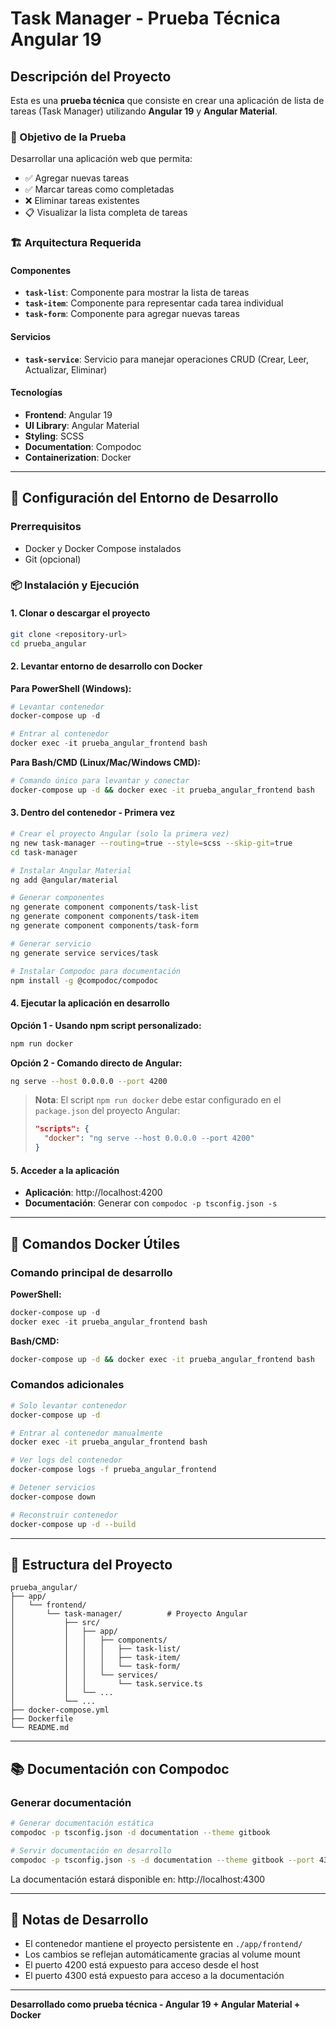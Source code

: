 # Task Manager - Prueba Técnica Angular 19

## Descripción del Proyecto

Esta es una **prueba técnica** que consiste en crear una aplicación de lista de tareas (Task Manager) utilizando **Angular 19** y **Angular Material**.

### 🎯 Objetivo de la Prueba

Desarrollar una aplicación web que permita:
- ✅ Agregar nuevas tareas
- ✅ Marcar tareas como completadas
- ❌ Eliminar tareas existentes
- 📋 Visualizar la lista completa de tareas

### 🏗️ Arquitectura Requerida

#### Componentes
- **`task-list`**: Componente para mostrar la lista de tareas
- **`task-item`**: Componente para representar cada tarea individual
- **`task-form`**: Componente para agregar nuevas tareas

#### Servicios
- **`task-service`**: Servicio para manejar operaciones CRUD (Crear, Leer, Actualizar, Eliminar)

#### Tecnologías
- **Frontend**: Angular 19
- **UI Library**: Angular Material
- **Styling**: SCSS
- **Documentation**: Compodoc
- **Containerization**: Docker

---

## 🚀 Configuración del Entorno de Desarrollo

### Prerrequisitos
- Docker y Docker Compose instalados
- Git (opcional)

### 📦 Instalación y Ejecución

#### 1. Clonar o descargar el proyecto
```bash
git clone <repository-url>
cd prueba_angular
```

#### 2. Levantar entorno de desarrollo con Docker

**Para PowerShell (Windows):**
```powershell
# Levantar contenedor
docker-compose up -d

# Entrar al contenedor
docker exec -it prueba_angular_frontend bash
```

**Para Bash/CMD (Linux/Mac/Windows CMD):**
```bash
# Comando único para levantar y conectar
docker-compose up -d && docker exec -it prueba_angular_frontend bash
```

#### 3. Dentro del contenedor - Primera vez
```bash
# Crear el proyecto Angular (solo la primera vez)
ng new task-manager --routing=true --style=scss --skip-git=true
cd task-manager

# Instalar Angular Material
ng add @angular/material

# Generar componentes
ng generate component components/task-list
ng generate component components/task-item  
ng generate component components/task-form

# Generar servicio
ng generate service services/task

# Instalar Compodoc para documentación
npm install -g @compodoc/compodoc
```

#### 4. Ejecutar la aplicación en desarrollo

**Opción 1 - Usando npm script personalizado:**
```bash
npm run docker
```

**Opción 2 - Comando directo de Angular:**
```bash
ng serve --host 0.0.0.0 --port 4200
```

> **Nota**: El script `npm run docker` debe estar configurado en el `package.json` del proyecto Angular:
> ```json
> "scripts": {
>   "docker": "ng serve --host 0.0.0.0 --port 4200"
> }
> ```

#### 5. Acceder a la aplicación
- **Aplicación**: http://localhost:4200
- **Documentación**: Generar con `compodoc -p tsconfig.json -s`

---

## 🐳 Comandos Docker Útiles

### Comando principal de desarrollo

**PowerShell:**
```powershell
docker-compose up -d
docker exec -it prueba_angular_frontend bash
```

**Bash/CMD:**
```bash
docker-compose up -d && docker exec -it prueba_angular_frontend bash
```

### Comandos adicionales
```bash
# Solo levantar contenedor
docker-compose up -d

# Entrar al contenedor manualmente
docker exec -it prueba_angular_frontend bash

# Ver logs del contenedor
docker-compose logs -f prueba_angular_frontend

# Detener servicios
docker-compose down

# Reconstruir contenedor
docker-compose up -d --build
```

---

## 📁 Estructura del Proyecto

```
prueba_angular/
├── app/
│   └── frontend/
│       └── task-manager/          # Proyecto Angular
│           ├── src/
│           │   ├── app/
│           │   │   ├── components/
│           │   │   │   ├── task-list/
│           │   │   │   ├── task-item/
│           │   │   │   └── task-form/
│           │   │   └── services/
│           │   │       └── task.service.ts
│           │   └── ...
│           └── ...
├── docker-compose.yml
├── Dockerfile
└── README.md
```

---

## 📚 Documentación con Compodoc

### Generar documentación
```bash
# Generar documentación estática
compodoc -p tsconfig.json -d documentation --theme gitbook

# Servir documentación en desarrollo
compodoc -p tsconfig.json -s -d documentation --theme gitbook --port 4300
```

La documentación estará disponible en: http://localhost:4300

---

## 📝 Notas de Desarrollo

- El contenedor mantiene el proyecto persistente en `./app/frontend/`
- Los cambios se reflejan automáticamente gracias al volume mount
- El puerto 4200 está expuesto para acceso desde el host
- El puerto 4300 está expuesto para acceso a la documentación
---

**Desarrollado como prueba técnica - Angular 19 + Angular Material + Docker**
